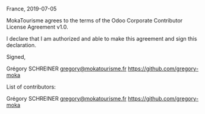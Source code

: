 France, 2019-07-05

MokaTourisme agrees to the terms of the Odoo Corporate Contributor License
Agreement v1.0.

I declare that I am authorized and able to make this agreement and sign this
declaration.

Signed,

Grégory SCHREINER gregory@mokatourisme.fr https://github.com/gregory-moka

List of contributors:

Grégory SCHREINER gregory@mokatourisme.fr https://github.com/gregory-moka
